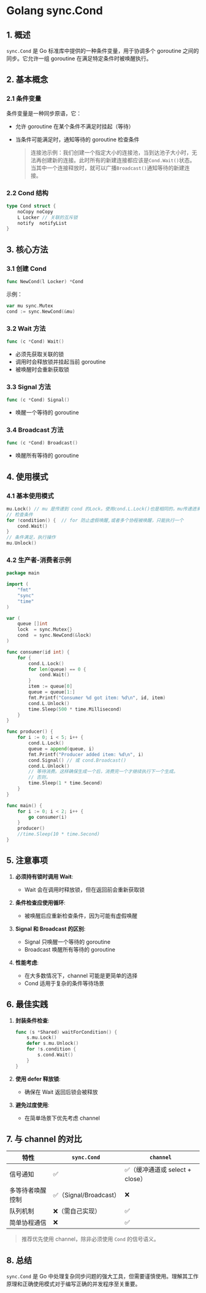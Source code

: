 # Golang sync.Cond

## 1. 概述

`sync.Cond` 是 Go 标准库中提供的一种条件变量，用于协调多个 goroutine 之间的同步。它允许一组 goroutine 在满足特定条件时被唤醒执行。

## 2. 基本概念

### 2.1 条件变量

条件变量是一种同步原语，它：
- 允许 goroutine 在某个条件不满足时挂起（等待）

- 当条件可能满足时，通知等待的 goroutine 检查条件

  > 连接池示例：我们创建一个指定大小的连接池，当到达池子大小时，无法再创建新的连接。此时所有的新建连接都应该是`Cond.Wait()`状态。当其中一个连接释放时，就可以广播`Broadcast()`通知等待的新建连接。

### 2.2 Cond 结构

```go
type Cond struct {
    noCopy noCopy
    L Locker // 关联的互斥锁
    notify  notifyList
}
```

## 3. 核心方法

### 3.1 创建 Cond

```go
func NewCond(l Locker) *Cond
```

示例：
```go
var mu sync.Mutex
cond := sync.NewCond(&mu)
```

### 3.2 Wait 方法

```go
func (c *Cond) Wait()
```
- 必须先获取关联的锁
- 调用时会释放锁并挂起当前 goroutine
- 被唤醒时会重新获取锁

### 3.3 Signal 方法

```go
func (c *Cond) Signal()
```
- 唤醒一个等待的 goroutine

### 3.4 Broadcast 方法

```go
func (c *Cond) Broadcast()
```
- 唤醒所有等待的 goroutine

## 4. 使用模式

### 4.1 基本使用模式

```go
mu.Lock() // mu 是传递到 cond 的Lock。使用cond.L.Lock()也是相同的，mu传递进来就是cond.L
// 检查条件
for !condition() {  // for 防止虚假唤醒,或者多个协程被唤醒，只能执行一个
    cond.Wait()
}
// 条件满足，执行操作
mu.Unlock()
```

### 4.2 生产者-消费者示例

```go
package main

import (
	"fmt"
	"sync"
	"time"
)

var (
	queue []int
	lock  = sync.Mutex{}
	cond  = sync.NewCond(&lock)
)

func consumer(id int) {
	for {
		cond.L.Lock()
		for len(queue) == 0 {
			cond.Wait()
		}
		item := queue[0]
		queue = queue[1:]
		fmt.Printf("Consumer %d got item: %d\n", id, item)
		cond.L.Unlock()
		time.Sleep(500 * time.Millisecond)
	}
}

func producer() {
	for i := 0; i < 5; i++ {
		cond.L.Lock()
		queue = append(queue, i)
		fmt.Printf("Producer added item: %d\n", i)
		cond.Signal() // 或 cond.Broadcast()
		cond.L.Unlock()
		// 等待消费。这样确保生成一个后，消费完一个才继续执行下一个生成。
		// 否则，
		time.Sleep(1 * time.Second)
	}
}

func main() {
	for i := 0; i < 2; i++ {
		go consumer(i)
	}
	producer()
	//time.Sleep(10 * time.Second)
}

```

## 5. 注意事项

1. **必须持有锁时调用 Wait**:
   - Wait 会在调用时释放锁，但在返回前会重新获取锁

2. **条件检查应使用循环**:
   - 被唤醒后应重新检查条件，因为可能有虚假唤醒

3. **Signal 和 Broadcast 的区别**:
   - Signal 只唤醒一个等待的 goroutine
   - Broadcast 唤醒所有等待的 goroutine

4. **性能考虑**:
   - 在大多数情况下，channel 可能是更简单的选择
   - Cond 适用于复杂的条件等待场景

## 6. 最佳实践

1. **封装条件检查**:
   ```go
   func (s *Shared) waitForCondition() {
       s.mu.Lock()
       defer s.mu.Unlock()
       for !s.condition {
           s.cond.Wait()
       }
   }
   ```

2. **使用 defer 释放锁**:
   - 确保在 Wait 返回后锁会被释放

3. **避免过度使用**:
   - 在简单场景下优先考虑 channel

## 7. 与 channel 的对比

| 特性             | `sync.Cond`           | `channel`                      |
| ---------------- | --------------------- | ------------------------------ |
| 信号通知         | ✅                     | ✅（缓冲通道或 select + close） |
| 多等待者唤醒控制 | ✅（Signal/Broadcast） | ❌                              |
| 队列机制         | ❌（需自己实现）       | ✅                              |
| 简单协程通信     | ❌                     | ✅                              |

> 推荐优先使用 channel，除非必须使用 `Cond` 的信号语义。

## 8. 总结

`sync.Cond` 是 Go 中处理复杂同步问题的强大工具，但需要谨慎使用。理解其工作原理和正确使用模式对于编写正确的并发程序至关重要。
